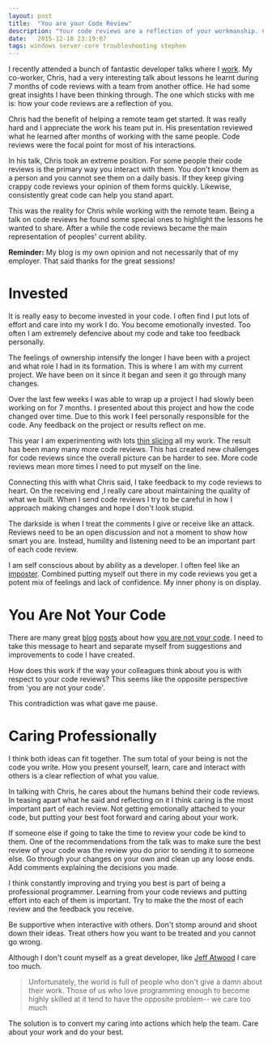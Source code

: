 ```yaml
---
layout: post
title:  "You are your Code Review"
description: "Your code reviews are a reflection of your workmanship. Care about what you do and put your best effort forward."
date:   2015-12-10 23:19:07
tags: windows server-core troubleshooting stephen
---
```


I recently attended a bunch of fantastic developer talks where I [work][d2l].
My co-worker, Chris, had a very interesting talk about lessons he learnt during
7 months of code reviews with a team from another office. He had some great
insights I have been thinking through. The one which sticks with me is: how your
code reviews are a reflection of you.

Chris had the benefit of helping a remote team get started. It was really hard
and I appreciate the work his team put in. His presentation reviewed what he
learned after months of working with the same people. Code reviews were the
focal point for most of his interactions.

In his talk, Chris took an extreme position. For some people their code reviews
is the primary way you interact with them. You don't know them as a person and
you cannot see them on a daily basis. If they keep giving crappy code reviews
your opinion of them forms quickly. Likewise, consistently great code can help
you stand apart.

This was the reality for Chris while working with the remote team. Being a talk
on code reviews he found some special ones to highlight the lessons he wanted to
share. After a while the code reviews became the main representation
of peoples' current ability.

<div class="disclaimer">
<strong>Reminder:</strong> My blog is my own opinion and not necessarily that of my employer.
That said thanks for the great sessions!
</div>

Invested
===============================================================================

It is really easy to become invested in your code. I often find I put lots of
effort and care into my work I do. You become emotionally invested. Too often
I am extremely defencive about my code and take too feedback personally.

The feelings of ownership intensify the longer I have been with a project and
what role I had in its formation. This is where I am with my current project.
We have been on it since it began and seen it go through many changes.

Over the last few weeks I was able to wrap up a project I had slowly been working on for 7
months. I presented about this project and how the code changed over time.
Due to this work I feel personally responsible for the code. Any feedback on
the project or results reflect on me.

This year I am experimenting with lots [thin slicing][slicing] all my work. The
result has been many many more code reviews. This has created new challenges for
code reviews since the overall picture can be harder to see. More code reviews
mean more times I need to put myself on the line.

Connecting this with what Chris said, I take feedback to my code reviews to
heart. On the receiving end ,I really care about maintaining the quality of
what we built. When I send code reviews I try to be careful in how I approach
making changes and hope I don't look stupid.

The darkside is when I treat the comments I give or receive like an attack.
Reviews need to be an open discussion and not a moment to show how smart you are.
Instead, humility and listening need to be an important part of each code review.

I am self conscious about by ability as a developer. I often feel like an
[imposter][imposter]. Combined putting myself out there in my code reviews
you get a potent mix of feelings and lack of confidence. My inner phony is
on display.

You Are Not Your Code
===============================================================================

There are many great [blog][scott] [posts][jeff] about how [you are not your code][google]. I
need to take this message to heart and separate myself from suggestions and
improvements to code I have created.

How does this work if the way your colleagues think about you is with respect
to your code reviews? This seems like the opposite perspective from
'you are not your code'.

This contradiction was what gave me pause.

Caring Professionally
===============================================================================

I think both ideas can fit together. The sum total of your being is not
the code you write. How you present yourself, learn, care and interact with
others is a clear reflection of what you value.

In talking with Chris, he cares about the humans behind their code reviews. In
teasing apart what he said and reflecting on it I think caring is the most
important part of each review. Not getting emotionally attached to your code,
but putting your best foot forward and caring about your work.

If someone else if going to take the time to review your code be kind to them.
One of the recommendations from the talk was to make sure the best review of
your code was the review you do prior to sending it to someone else. Go through
your changes on your own and clean up any loose ends. Add comments explaining
the decisions you made.

I think constantly improving and trying you best is part of being a professional
programmer. Learning from your code reviews and putting effort into each of them
is important. Try to make the the most of each review and the feedback you
receive.

Be supportive when interactive with others. Don't stomp around and shoot down
their ideas. Treat others how you want to be treated and you cannot go wrong.

Although I don't count myself as a great developer, like [Jeff Atwood][jeff]
I care too much.

> Unfortunately, the world is full of people who don't give a damn about their
> work. Those of us who love programming enough to become highly skilled at it
> tend to have the opposite problem-- we care too much

The solution is to convert my caring into actions which help the team. Care
about your work and do your best.

[d2l]: http://www.d2l.com/
[slicing]: TODO
[imposter]: http://www.hanselman.com/blog/ImAPhonyAreYou.aspx
[scott]: http://www.hanselman.com/blog/YouAreNotYourCode.aspx
[jeff]: http://blog.codinghorror.com/egoless-programming-you-are-not-your-job/
[google]: https://www.google.ca/search?q=you+are+not+your+code
